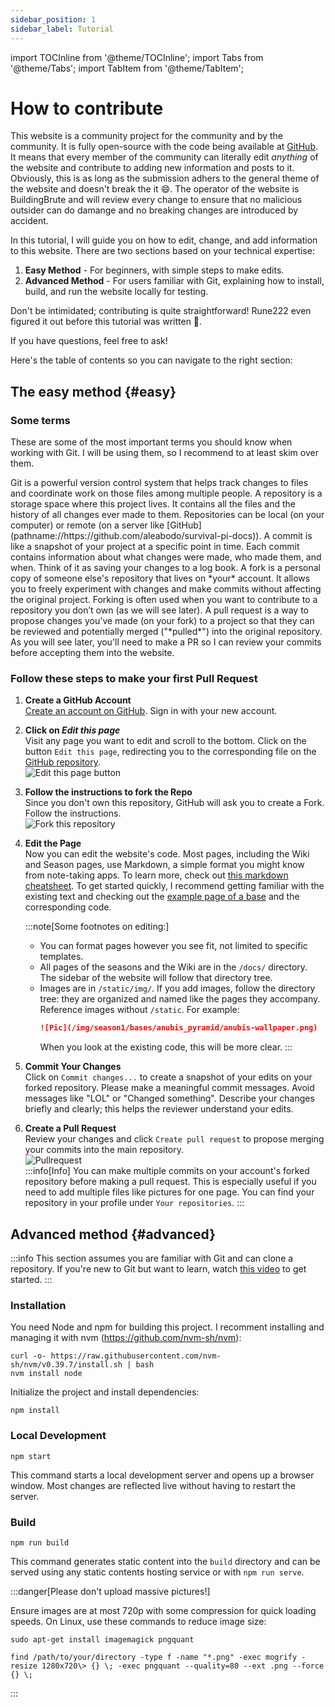 ```yaml
---
sidebar_position: 1
sidebar_label: Tutorial
---
```


import TOCInline from '@theme/TOCInline';
import Tabs from '@theme/Tabs';
import TabItem from '@theme/TabItem';

# How to contribute

This website is a community project for the community and by the community. It is fully open-source with the code being available at [GitHub](pathname://https://github.com/aleabodo/survival-pi-docs). It means that every member of the community can literally edit *anything* of the website and contribute to adding new information and posts to it. Obviously, this is as long as the submission adhers to the general theme of the website and doesn't break the it 😄. The operator of the website is BuildingBrute and will review every change to ensure that no malicious outsider can do damange and no breaking changes are introduced by accident.

In this tutorial, I will guide you on how to edit, change, and add information to this website. There are two sections based on your technical expertise: 

1. **Easy Method** - For beginners, with simple steps to make edits.
2. **Advanced Method** - For users familiar with Git, explaining how to install, build, and run the website locally for testing.

Don't be intimidated; contributing is quite straightforward! Rune222 even figured it out before this tutorial was written 🤙.

If you have questions, feel free to ask!

Here's the table of contents so you can navigate to the right section:

<TOCInline toc={toc} />

## The easy method {#easy}

### Some terms

These are some of the most important terms you should know when working with Git. I will be using them, so I recommend to at least skim over them.

<Tabs>
  <TabItem value="git" label="Git" default>
    Git is a powerful version control system that helps track changes to files and coordinate work on those files among multiple people. 
  </TabItem>
  <TabItem value="repo" label="Repository (Repo) 💾">
    A repository is a storage space where this project lives. It contains all the files and the history of all changes ever made to them. Repositories can be local (on your computer) or remote (on a server like [GitHub](pathname://https://github.com/aleabodo/survival-pi-docs)).
  </TabItem>
  <TabItem value="commit" label="Commit ✅">
    A commit is like a snapshot of your project at a specific point in time. Each commit contains information about what changes were made, who made them, and when. Think of it as saving your changes to a log book.
  </TabItem>
  <TabItem value="fork" label="Fork 🍴">
    A fork is a personal copy of someone else's repository that lives on *your* account. It allows you to freely experiment with changes and make commits without affecting the original project. Forking is often used when you want to contribute to a repository you don’t own (as we will see later).
  </TabItem>
  <TabItem value="pullrequest" label="Pull Request (PR) 📩">
    A pull request is a way to propose changes you've made (on your fork) to a project so that they can be reviewed and potentially merged ("*pulled*") into the original repository. As you will see later, you'll need to make a PR so I can review your commits before accepting them into the website.
  </TabItem>
</Tabs>

### Follow these steps to make your first Pull Request

1. **Create a GitHub Account** \
    [Create an account on GitHub](pathname://https://github.com/signup). Sign in with your new account.

2. **Click on *Edit this page*** \
    Visit any page you want to edit and scroll to the bottom. Click on the button `Edit this page`, redirecting you to the corresponding file on the [GitHub repository](pathname://https://github.com/aleabodo/survival-pi-docs). \
    ![Edit this page button](/img/wiki/edit-this-page.png)

3. **Follow the instructions to fork the Repo** \
    Since you don't own this repository, GitHub will ask you to create a Fork. Follow the instructions. \
    ![Fork this repository](/img/wiki/fork-this-repository.png)

1. **Edit the Page** \
    Now you can edit the website's code. Most pages, including the Wiki and Season pages, use Markdown, a simple format you might know from note-taking apps. To learn more, check out [this markdown cheatsheet](pathname://https://www.markdownguide.org/cheat-sheet/). To get started quickly, I recommend getting familiar with the existing text and checking out the [example page of a base](./example-page.md) and the corresponding code. 

    :::note[Some footnotes on editing:]
    - You can format pages however you see fit, not limited to specific templates.
    - All pages of the seasons and the Wiki are in the `/docs/` directory. The sidebar of the website will follow that directory tree.
    - Images are in `/static/img/`. If you add images, follow the directory tree: they are organized and named like the pages they accompany. Reference images without `/static`. For example:
        ```markdown
        ![Pic](/img/season1/bases/anubis_pyramid/anubis-wallpaper.png)
        ```
        When you look at the existing code, this will be more clear.
    :::

2. **Commit Your Changes** \
    Click on `Commit changes...` to create a snapshot of your edits on your forked repository. Please make a meaningful commit messages. Avoid messages like "LOL" or "Changed something". Describe your changes briefly and clearly; this helps the reviewer understand your edits.
    
3. **Create a Pull Request** \
   Review your changes and click `Create pull request` to propose merging your commits into the main repository. \
   ![Pullrequest](/img/wiki/pullrequest.png) \
   :::info[Info]
   You can make multiple commits on your account's forked repository before making a pull request. This is especially useful if you need to add multiple files like pictures for one page. You can find your repository in your profile under `Your repositories`.
   :::


## Advanced method {#advanced}

:::info
This section assumes you are familiar with Git and can clone a repository. If you're new to Git but want to learn, watch [this video](pathname://https://www.youtube.com/watch?v=mJ-qvsxPHpY) to get started.
:::


### Installation
You need Node and npm for building this project. I recomment installing and managing it with nvm (https://github.com/nvm-sh/nvm):
```
curl -o- https://raw.githubusercontent.com/nvm-sh/nvm/v0.39.7/install.sh | bash
nvm install node
```
Initialize the project and install dependencies:
```
npm install
```

### Local Development

```
npm start
```

This command starts a local development server and opens up a browser window. Most changes are reflected live without having to restart the server.

### Build

```
npm run build
```

This command generates static content into the `build` directory and can be served using any static contents hosting service or with `npm run serve`.


:::danger[Please don't upload massive pictures!]

Ensure images are at most 720p with some compression for quick loading speeds. On Linux, use these commands to reduce image size:

```
sudo apt-get install imagemagick pngquant

find /path/to/your/directory -type f -name "*.png" -exec mogrify -resize 1280x720\> {} \; -exec pngquant --quality=80 --ext .png --force {} \;
```

:::